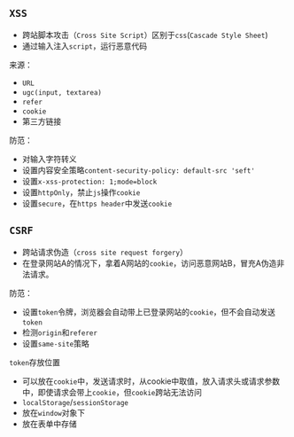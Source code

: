 ## `XSS`
* 跨站脚本攻击（`Cross Site Script`）区别于`css`(`Cascade Style Sheet`)
* 通过输入注入`script`，运行恶意代码

来源：
* `URL`
* `ugc(input, textarea)`
* `refer`
* `cookie`
* 第三方链接

防范：
* 对输入字符转义
* 设置内容安全策略`content-security-policy: default-src 'seft'`
* 设置`x-xss-protection: 1;mode=block`
* 设置`httpOnly`，禁止`js`操作`cookie`
* 设置`secure`，在`https header`中发送`cookie`

## `CSRF`
* 跨站请求伪造（`cross site request forgery`）
* 在登录网站A的情况下，拿着A网站的`cookie`，访问恶意网站B，冒充A伪造非法请求。

防范：
* 设置`token`令牌，浏览器会自动带上已登录网站的`cookie`，但不会自动发送`token`
* 检测`origin`和`referer`
* 设置`same-site`策略

`token`存放位置
* 可以放在`cookie`中，发送请求时，从cookie中取值，放入请求头或请求参数中，即使请求会带上`cookie`，但`cookie`跨站无法访问
* `localStorage`/`sessionStorage`
* 放在`window`对象下
* 放在表单中存储



